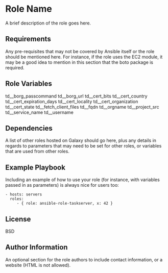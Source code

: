Role Name
=========

A brief description of the role goes here.

Requirements
------------

Any pre-requisites that may not be covered by Ansible itself or the role should
be mentioned here. For instance, if the role uses the EC2 module, it may be a
good idea to mention in this section that the boto package is required.

Role Variables
--------------

td__borg_passcommand
td__borg_url
td__cert_bits
td__cert_country
td__cert_expiration_days
td__cert_locality
td__cert_organization
td__cert_state
td__fetch_client_files
td__fqdn
td__orgname
td__project_src
td__service_name
td__username

Dependencies
------------

A list of other roles hosted on Galaxy should go here, plus any details in
regards to parameters that may need to be set for other roles, or variables that
are used from other roles.

Example Playbook
----------------

Including an example of how to use your role (for instance, with variables
passed in as parameters) is always nice for users too:

    - hosts: servers
      roles:
         - { role: ansible-role-taskserver, x: 42 }

License
-------

BSD

Author Information
------------------

An optional section for the role authors to include contact information, or a
website (HTML is not allowed).

